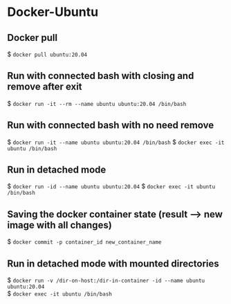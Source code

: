 # Docker-Ubuntu

## Docker pull
$ `docker pull ubuntu:20.04`

## Run with connected bash with closing and remove after exit
$ `docker run -it --rm --name ubuntu ubuntu:20.04 /bin/bash`

## Run with connected bash with no need remove
$ `docker run -it --name ubuntu ubuntu:20.04 /bin/bash`
$ `docker exec -it ubuntu /bin/bash`

## Run in detached mode
$ `docker run -id --name ubuntu ubuntu:20.04`
$ `docker exec -it ubuntu /bin/bash`

## Saving the docker container state (result --> new image with all changes)
$ `docker commit -p container_id new_container_name`

## Run in detached mode with mounted directories
$ `docker run -v /dir-on-host:/dir-in-container -id --name ubuntu ubuntu:20.04`<br>
$ `docker exec -it ubuntu /bin/bash`

